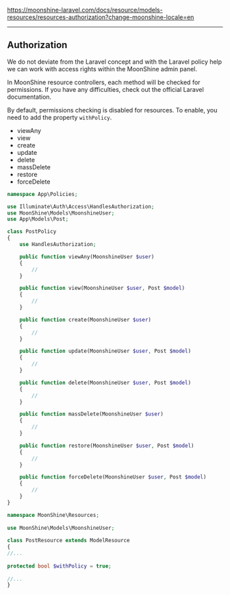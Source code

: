 https://moonshine-laravel.com/docs/resource/models-resources/resources-authorization?change-moonshine-locale=en

------

## Authorization

We do not deviate from the Laravel concept and with the Laravel policy help we can work with access rights within the MoonShine admin panel.

In MoonShine resource controllers, each method will be checked for permissions. If you have any difficulties, check out the official Laravel documentation.

By default, permissions checking is disabled for resources. To enable, you need to add the property `withPolicy`.

- viewAny
- view
- create
- update
- delete
- massDelete
- restore
- forceDelete

```php
namespace App\Policies;

use Illuminate\Auth\Access\HandlesAuthorization;
use MoonShine\Models\MoonshineUser;
use App\Models\Post;

class PostPolicy
{
    use HandlesAuthorization;

    public function viewAny(MoonshineUser $user)
    {
        //
    }

    public function view(MoonshineUser $user, Post $model)
    {
        //
    }

    public function create(MoonshineUser $user)
    {
        //
    }

    public function update(MoonshineUser $user, Post $model)
    {
        //
    }

    public function delete(MoonshineUser $user, Post $model)
    {
        //
    }

    public function massDelete(MoonshineUser $user)
    {
        //
    }

    public function restore(MoonshineUser $user, Post $model)
    {
        //
    }

    public function forceDelete(MoonshineUser $user, Post $model)
    {
        //
    }
}
```

```php
namespace MoonShine\Resources;
 
use MoonShine\Models\MoonshineUser;
 
class PostResource extends ModelResource
{
//...
 
protected bool $withPolicy = true; 
 
//...
}

```
